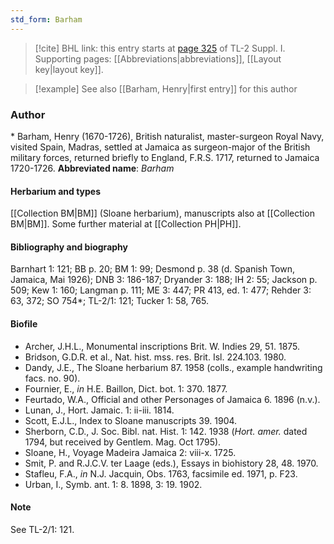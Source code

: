 ```yaml
---
std_form: Barham
---
```


> [!cite] BHL link: this entry starts at [page 325](https://www.biodiversitylibrary.org/page/33265052) of TL-2 Suppl. I.
> Supporting pages: [[Abbreviations|abbreviations]], [[Layout key|layout key]].

> [!example] See also [[Barham, Henry|first entry]] for this author

### Author

\* Barham, Henry (1670-1726), British naturalist, master-surgeon Royal Navy, visited Spain, Madras, settled at Jamaica as surgeon-major of the British military forces, returned briefly to England, F.R.S. 1717, returned to Jamaica 1720-1726. 
**Abbreviated name**: *Barham*

#### Herbarium and types

[[Collection BM|BM]] (Sloane herbarium), manuscripts also at [[Collection BM|BM]]. Some further material at [[Collection PH|PH]].

#### Bibliography and biography

Barnhart 1: 121; BB p. 20; BM 1: 99; Desmond p. 38 (d. Spanish Town, Jamaica, Mai 1926); DNB 3: 186-187; Dryander 3: 188; IH 2: 55; Jackson p. 509; Kew 1: 160; Langman p. 111; ME 3: 447; PR 413, ed. 1: 477; Rehder 3: 63, 372; SO 754\*; TL-2/1: 121; Tucker 1: 58, 765.

#### Biofile

- Archer, J.H.L., Monumental inscriptions Brit. W. Indies 29, 51. 1875.
- Bridson, G.D.R. et al., Nat. hist. mss. res. Brit. Isl. 224.103. 1980.
- Dandy, J.E., The Sloane herbarium 87. 1958 (colls., example handwriting facs. no. 90).
- Fournier, E., *in* H.E. Baillon, Dict. bot. 1: 370. 1877.
- Feurtado, W.A., Official and other Personages of Jamaica 6. 1896 (n.v.).
- Lunan, J., Hort. Jamaic. 1: ii-iii. 1814.
- Scott, E.J.L., Index to Sloane manuscripts 39. 1904.
- Sherborn, C.D., J. Soc. Bibl. nat. Hist. 1: 142. 1938 (*Hort. amer.* dated 1794, but received by Gentlem. Mag. Oct 1795).
- Sloane, H., Voyage Madeira Jamaica 2: viii-x. 1725.
- Smit, P. and R.J.C.V. ter Laage (eds.), Essays in biohistory 28, 48. 1970.
- Stafleu, F.A., *in* N.J. Jacquin, Obs. 1763, facsimile ed. 1971, p. F23.
- Urban, I., Symb. ant. 1: 8. 1898, 3: 19. 1902.

#### Note

See TL-2/1: 121.

